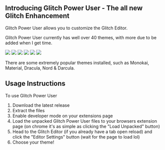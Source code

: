 ## Introducing Glitch Power User - The all new Glitch Enhancement

Glitch Power User allows you to customize the Glitch Editor.

Glitch Power User currently has well over 40 themes, with more due to be added when I get time.

![](https://cdn.discordapp.com/attachments/700907262515871818/744031859255803934/Screenshot_2020-08-15_at_15.15.45.png)
![](https://cdn.discordapp.com/attachments/700907262515871818/744031857808506890/Screenshot_2020-08-15_at_15.16.07.png)
![](https://cdn.discordapp.com/attachments/700907262515871818/744031866314686464/Screenshot_2020-08-15_at_15.15.30.png)
![](https://cdn.discordapp.com/attachments/700907262515871818/744735347266682910/Screenshot_2020-08-17_at_13.50.51.png)
![](https://cdn.discordapp.com/attachments/700907262515871818/744735344829792366/Screenshot_2020-08-17_at_13.51.05.png)
![](https://cdn.discordapp.com/attachments/700907262515871818/744735343840067624/Screenshot_2020-08-17_at_13.51.33.png)

There are some extremely popular themes installed, such as Monokai, Material, Dracula, Nord & Darcula.

## Usage Instructions
To use Glitch Power User

1. Download the latest release
2. Extract the files
3. Enable developer mode on your extensions page
4. Load the unpacked Glitch Power User files to your browsers extension page (on chrome it's as simple as clicking the "Load Unpacked" button)
5. Head to the Glitch Editor (if you already have a tab open reload) and click the "Editor Settings" button (wait for the page to load lol)
6. Choose your theme!
